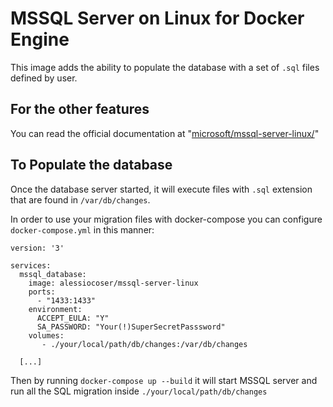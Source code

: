 # MSSQL Server on Linux for Docker Engine
This image adds the ability to populate the database with a set of `.sql` files defined by user.

## For the other features
You can read the official documentation at "[microsoft/mssql-server-linux/](https://hub.docker.com/r/microsoft/mssql-server-linux/)"

## To Populate the database
Once the database server started, it will execute files with `.sql` extension that are found in `/var/db/changes`.

In order to use your migration files with docker-compose you can configure `docker-compose.yml` in this manner:
```
version: '3'

services:
  mssql_database:
    image: alessiocoser/mssql-server-linux
    ports:
      - "1433:1433"
    environment:
      ACCEPT_EULA: "Y"
      SA_PASSWORD: "Your(!)SuperSecretPasssword"
    volumes:
       - ./your/local/path/db/changes:/var/db/changes

  [...]
```
Then by running `docker-compose up --build` it will start MSSQL server and run all the SQL migration inside `./your/local/path/db/changes`